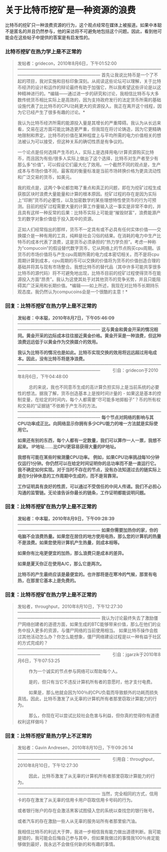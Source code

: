 # 关于比特币挖矿是一种资源的浪费

比特币的挖矿只一种浪费资源的行为，这个观点经常在媒体上被报道。如果中本聪不是匿名的并且仍然参与，他的采访将不可避免地包括这个问题。因此，看到他可能会在这些帖子中提供的答案是有启发性的。

### 比特币挖矿在热力学上是不正常的

> 发帖者：gridecon，2010年8月6日，下午01:52:00
> ————————————————————————————————————————————————————
> 首先让我说比特币是一个了不起的项目，我对实施和目标印象深刻。从阅读这些论坛可以理解，关于比特币经济的设计和运作的辩论最终有助于加强它，所以我希望这些评论是以这种精神进行的。\*编辑——通过进一步的研究和讨论，我相信比特币与大多数传统货币相比实际上是高效的，因为支持政府发行的法定货币所需的基础设施代表了比比特币的CPU功耗更大的资源投入。我正在离开这个线程，因为它已经产生了很多有趣的讨论。\*
>
> 我认为比特币经济所需的能源投入量是其增长的严重障碍。我认为从长远来看，交易在这方面可能比铸造更严重，但我现在将讨论铸造，因为它更精确地限制和界定。比特币的价值在某种程度上与平均所需的电力价值相关的想法被认为可以接受，但这种关系的确切性质是有争议的。
>
> 一个论点是任何选择产生币的人，实际上是选择用电/计算资源购买比特币，而且因为有些/很多人实际上做出了这个选择，比特币对生产者至少有那么多“价值”，可以假设它们最大化了效用。一个截然不同的观点是，生产成本与市场价值不同，最客观的衡量标准是当前市场转换价格为更具流动性和广泛交易的货币，如美元。
>
> 我的观点是，这两个争论都忽略了重点和真正的问题，即在为挖矿过程生成获胜区块时浪费大量能量和计算的根本原因。挖矿过程的存在是因为实际上“印刷”货币的必要性，以及加密数学的某些理想特性使货币的行为可预测。目前的挖矿过程需要大量的计算工作量输入这一事实是非常不幸的，并且具有这样一种反常的后果：比特币实际上可能是“摧毁财富”，浪费能源产生的数字对象价值低于投入其中的资源。
>
> 正如人们经常指出的那样，货币不一定具有或不必具有任何实体价值——交换媒介是一种有用的工具，纯粹是社会习俗的结果。在消耗的电力中生产比特币的成本代表了浪费，这是货币必须承担的“热力学负担”。考虑一种称为“compucoin”的假设替代数字货币，它从网络上的节点购买cpu周期。该货币的市场价值将与产生cpu周期所需的电力成本密切相关。而不是将cpu周期计算到成本，cpu周期的币可以交换的价值将为货币的价值创造合理的基础并将其与现有市场整合。我想比特币的替代品（其中许多可能共享很多比特币的源代码）将不可避免地出现，比特币目前的挖矿过程使得货币在能源投入方面“昂贵”。我认为这使其处于对其他货币的竞争劣势，并且只能阻碍其广泛采用和长期价值。\*编辑——如上所述，我现在对比特币长期持乐观态度。我仍然认为compucoins会是一个很酷的主意！\*

### 回复：比特币挖矿在热力学上是不正常的

> **发帖者：中本聪，2010年8月7日，下午05:46:09**
> ————————————————————————————————————————————————————
> **这与黄金和黄金开采的情况相同。黄金开采的边际成本往往接近黄金价格。黄金开采是一种浪费，但这种浪费远远低于以黄金作为交换媒介的效用。**
>
> **我认为比特币的情况也是如此。比特币实现交换的效用将远远超过用电成本。因此，没有比特币将是净浪费。**
> ————————————————————————————————————————————————————
> &emsp; &emsp; 引自：gridecon于2010年8月6日，下午04:48:00
> 
> &emsp; &emsp; 总的来说，我也不同意币生成的高计算负担实际上是当前系统的必要性的想法。据我了解，货币创造基本上是按时间计量的 - 如果这是基本的控制变量，在给定的时间内，每个人都需要“尽可能多地掷骰子”？币的所有权和交易的“证据链”不依赖于产生币的方法。
> ————————————————————————————————————————————————————
> **每个节点对网络的影响与其CPU功率成正比。向网络显示你拥有多少CPU能力的唯一方法就是实际使用它。**
>
> **如果还有别的东西，每个人都有一定数量，我们可以算作一人一票，我想不起来。 IP地址......比CPU更容易获得大量的IP地址。**
>
> **我想有可能在某些时候测量CPU功率。 例如，如果CPU功率挑战每10分钟仅运行1分钟。你仍然可以在给定时间证明你的总功率而不是一直运行它。我不确定如何实现。对于当时不存在的节点，没有办法知道过去的链实际上是在9分钟休息的工作周期中生成的，而不是背靠背。**
>
> **工作证明具有良好的性质，可以通过不受信任的中间人传递。我们不必担心沟通的监管链。无论谁告诉你最长的链条，工作证明都能说明问题。**

### 回复：比特币挖矿在热力学上是不正常的

> **发帖者：中本聪，2010年8月9日，下午09:28:39**
> ————————————————————————————————————————————————————
> **如果你需要加热你的家，你的电脑不会浪费热量。如果您在居住的地方使用电热，那么您的计算机的热量不是浪费。如果您使用计算机产生热量，则成本相等。**
>
> **如果你有比电更便宜的加热，那么浪费只是成本的差异。**
>
> **如果是夏天你正在使用A/C，那么它是两次。**
>
> **比特币的产生最终应该是最便宜的。也许那将是在寒冷的气候，那里有电热，在那里它基本上是免费的。**

### 回复：比特币挖矿在热力学上是不正常的

> 发帖者，throughput，2010年8月10日，下午12:27:30
> ————————————————————————————————————————————————————
> 我认为讨论最终失去了激励僵尸网络创建者的道德方面，如果生成的BTC能够带来价值，那么在他们的业务中投入更多的资源，与僵尸网络的当前使用相当。
如果比特币操作会胜过其他活动怎么办？你怎么能想象，僵尸网络建设过程是以一种有益于社区的方式完成的？
> ————————————————————————————————————————————————————
> &emsp; &emsp; 引自：jgarzik于2010年8月6日，下午07:53:25
>
> &emsp; &emsp; 作为一个诚实的节点参与网络可以帮助每个人。
>
> &emsp; &emsp; 是的，但只有当它不违反计算机所有者的意愿时，他才支付电费。
>
> &emsp; &emsp; 如果是，那么他就会因为100％的CPU负载而导致额外的功耗而损失真钱。因此，比特币激发了从无辜的计算机所有者那里窃取计算能力的行为。
>
> &emsp; &emsp; 那么，你现在可以尝试比较社会危害与利益，但你真的觉得你有道德权利这样做吗？

### 回复：比特币挖矿是热力学上不正常的

> 发帖者：Gavin Andresen，2010年8月10日，下午09:26:14
> ————————————————————————————————————————————————————
> &emsp; &emsp; 引用自：throughput，2010年8月10日，下午12:27:30
>
> &emsp; &emsp; 因此，比特币激发了从无辜的计算机所有者那里窃取计算能力的行为。
> ————————————————————————————————————————————————————
> 当然，完全相同的方式，信用卡的存在激发了从无辜的信用卡用户窃取信用卡号码的行为。
>
> 或者银行账户的存在会激活黑客试图侵入您的系统以查找您的银行账号。
>
> 或者汽车的存在激励一些人从无辜的服务站所有者那里偷汽油。
>
>我相信比特币的利远大于弊，我进一步相信我有能力做出道德判断。我可能是错的，我可能会后悔自己参与其中，但如果我做过的事情我100％肯定能够做到最好，我永远不会做任何新的和有趣的事情。





